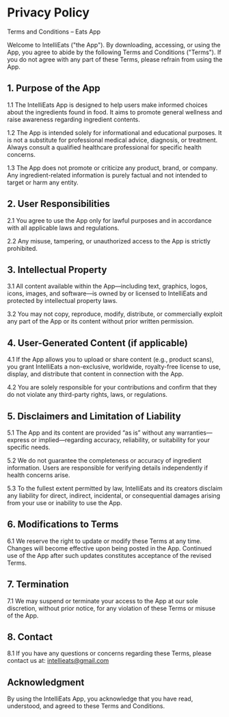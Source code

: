 <!DOCTYPE html>
<html>
<head>
  <title>Privacy Policy</title>
</head>
<body>
  <h1>Privacy Policy</h1>
  
  <p>Terms and Conditions – Eats App</p>
  
  <p>Welcome to IntelliEats ("the App"). By downloading, accessing, or using the App, you agree to abide by the following Terms and Conditions ("Terms"). If you do not agree with any part of these Terms, please refrain from using the App.</p>
  
  <h2>1. Purpose of the App</h2>
  <p>1.1 The IntelliEats App is designed to help users make informed choices about the ingredients found in food. It aims to promote general wellness and raise awareness regarding ingredient contents.</p>
  <p>1.2 The App is intended solely for informational and educational purposes. It is not a substitute for professional medical advice, diagnosis, or treatment. Always consult a qualified healthcare professional for specific health concerns.</p>
  <p>1.3 The App does not promote or criticize any product, brand, or company. Any ingredient-related information is purely factual and not intended to target or harm any entity.</p>
  
  <h2>2. User Responsibilities</h2>
  <p>2.1 You agree to use the App only for lawful purposes and in accordance with all applicable laws and regulations.</p>
  <p>2.2 Any misuse, tampering, or unauthorized access to the App is strictly prohibited.</p>
  
  <h2>3. Intellectual Property</h2>
  <p>3.1 All content available within the App—including text, graphics, logos, icons, images, and software—is owned by or licensed to IntelliEats and protected by intellectual property laws.</p>
  <p>3.2 You may not copy, reproduce, modify, distribute, or commercially exploit any part of the App or its content without prior written permission.</p>
  
  <h2>4. User-Generated Content (if applicable)</h2>
  <p>4.1 If the App allows you to upload or share content (e.g., product scans), you grant IntelliEats a non-exclusive, worldwide, royalty-free license to use, display, and distribute that content in connection with the App.</p>
  <p>4.2 You are solely responsible for your contributions and confirm that they do not violate any third-party rights, laws, or regulations.</p>
  
  <h2>5. Disclaimers and Limitation of Liability</h2>
  <p>5.1 The App and its content are provided “as is” without any warranties—express or implied—regarding accuracy, reliability, or suitability for your specific needs.</p>
  <p>5.2 We do not guarantee the completeness or accuracy of ingredient information. Users are responsible for verifying details independently if health concerns arise.</p>
  <p>5.3 To the fullest extent permitted by law, IntelliEats and its creators disclaim any liability for direct, indirect, incidental, or consequential damages arising from your use or inability to use the App.</p>
  
  <h2>6. Modifications to Terms</h2>
  <p>6.1 We reserve the right to update or modify these Terms at any time. Changes will become effective upon being posted in the App. Continued use of the App after such updates constitutes acceptance of the revised Terms.</p>
  
  <h2>7. Termination</h2>
  <p>7.1 We may suspend or terminate your access to the App at our sole discretion, without prior notice, for any violation of these Terms or misuse of the App.</p>
  
  <h2>8. Contact</h2>
  <p>8.1 If you have any questions or concerns regarding these Terms, please contact us at: <a href="mailto:intellieats@gmail.com">intellieats@gmail.com</a></p>
  
  <h2>Acknowledgment</h2>
  <p>By using the IntelliEats App, you acknowledge that you have read, understood, and agreed to these Terms and Conditions.</p>
</body>
</html>
